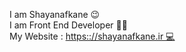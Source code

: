 I am Shayanafkane 😉
<br>
I am Front End Developer 👨‍💻
<br>
My Website : <a href='https://shayanafkane.ir'> https:://shayanafkane.ir 💻 </a>

